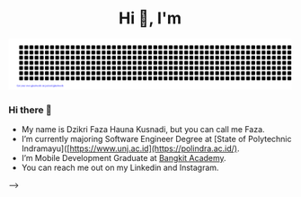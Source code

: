 <h1 align="center"> Hi 👋, I'm <a href="https://www.instagram.com/dzikrifazahk/"></a></h1>
<div align="center">

[![jasineri/gitartwork](gitartwork.svg)](https://github.com/Dzikrifaza/Dzikrifaza)
</div>


### Hi there 👋

- My name is Dzikri Faza Hauna Kusnadi, but you can call me Faza.
- I’m currently majoring Software Engineer Degree at [State of Polytechnic Indramayu]([https://www.unj.ac.id](https://polindra.ac.id/).
- I’m Mobile Development Graduate at [Bangkit Academy](https://grow.google/intl/id_id/bangkit/?tab=mobile-development).
- You can reach me out on my Linkedin and Instagram.
  
-->


<!--
**Dzikrifaza/Dzikrifaza** is a ✨ _special_ ✨ repository because its `README.md` (this file) appears on your GitHub profile.

